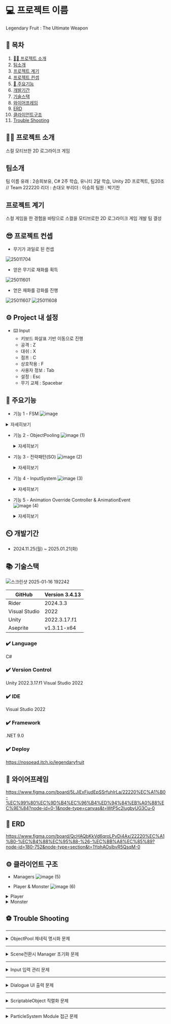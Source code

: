 
# 💻 프로젝트 이름
Legendary Fruit : The Ultimate Weapon

## 📖 목차
1. [ 👨‍🏫 프로젝트 소개](#프로젝트-소개)
2. [팀소개](#팀소개)
4. [프로젝트 계기](#프로젝트-계기)
5. [프로젝트 컨셉](#프로젝트-컨셉)
6. [ 💜 주요기능](#주요기능)
7. [개발기간](#개발기간)
8. [기술스택](#기술스택)
9. [와이어프레임](#와이어프레임)
10. [ERD](#ERD)
11. [클라이언트구조](#클라이언트-구조)
12. [Trouble Shooting](#trouble-shooting)
    
## 👨‍🏫 프로젝트 소개
스컬 모티브한 2D 로그라이크 게임

## 팀소개
팀 이름 유래 : 2승희보유, C# 2주 학습, 유니티 2달 학습, Unity 2D 프로젝트, 팀20조 // Team 222220
리더 : 손대오
부리더 : 이승희
팀원 : 박기찬

## 프로젝트 계기
스컬 게임을 한 경험을 바탕으로 스컬을 모티브로한 2D 로그라이크 게임 개발 팀 결성

## 😎 프로젝트 컨셉

- 무기가 과일로 된 컨셉
  
![25011704](https://github.com/user-attachments/assets/b2364e30-c8db-4328-bfe9-566f2d537864)


- 얻은 무기로 재화를 획득
  
![25011601](https://github.com/user-attachments/assets/ceace5ca-6db3-4e97-ba3a-ceb4299ac1b5)


- 얻은 재화를 강화를 진행

![25011607](https://github.com/user-attachments/assets/74da1fb0-0611-478c-aab7-ef2fe05a6a91)
![25011608](https://github.com/user-attachments/assets/10122835-650e-44f5-aeef-e0aae33528c3)

## ⚙️ Project 내 설정
- ⌨️ Input
    - 키보드 화살표 기반 이동으로 진행
    - 공격 : Z
    -  대쉬 : X
    -  점프 : C
    -  상호작용 : F
    -  사용자 정보 : Tab
    -  설정 : Esc
    -  무기 교체 : Spacebar

## 💜 주요기능

- 기능 1 - FSM
    ![image](https://github.com/user-attachments/assets/631bd0c3-935f-42cf-b942-fed3172a76f4)

<details>
      <summary>자세히보기</summary>
- 사용이유<br>
    플레이어나 몬스터의 상태 전환과 동작을 체계적으로 관리하고 효율적으로 제어하기 위해 사용.<br>  
- 구현방법<br>
    1. Unity 기반의 몬스터 상태 머신(State Machine) 구현으로, 몬스터의 상태(Idle, Patrolling, Attack)를 관리하며 상태 전환과 실행 로직을 포함.<br>
    2. `MonsterController`와 연동하여 상태별 행동 업데이트 및 실행, Unity의 `UnityAction`을 활용한 상태 통계 업데이트 기능 제공.
</details>

           
- 기능 2 - ObjectPooling
    ![image (1)](https://github.com/user-attachments/assets/bee96c90-ad29-412c-ab2d-901c03897cee)
  
    <details>
      <summary>자세히보기</summary>
    - 사용이유<br>
    반복되서 사용되는 오브젝트를 생성파괴하지 않고 재사용하기 위해 사용.<br>
    - 구현방법<br>
    1. PoolManager는 Unity에서 제공하는 UnityEngine.Pool을 사용하여 다양한 타입의 풀링객체를 생성, 관리, 초기화하는 기능을 제공.<br>
    2. 풀링 시스템은 GenericPooledObject를 사용해 특정 풀 타입에 대해 오브젝트를 생성, 활성화/비화성화, 제거하며, 필요한 경우 모든 풀을 초기화 하는 기능 제공.
   </details>


- 기능 3 - 전략패턴(SO)
    ![image (2)](https://github.com/user-attachments/assets/d4953358-2233-40d2-a287-6b05e151fce5)
  
    <details>
      <summary>자세히보기</summary>
    - 사용이유<br>
    몬스터의 공격 패턴과 애니메이션을 동저긍로 변경하여 다양한 몬스터 동작을 효율적으로 관리하기 위해 사용.<br>
    - 구현방법<br>
    1. MonsterSO에 RegularPatternData, PatternData를 통해 몬스터의 스탯, 공격 패턴, 애니메이션 데이터를 ScriptObejct로 관리.<br>
    2. 런타임에 SO를 주입하거나 교체하여 몬스터의 공작과 애니메이션을 동적으로 설정.
   </details>

- 기능 4 - InputSystem
    ![image (3)](https://github.com/user-attachments/assets/22fdc868-c9e9-45ba-81bf-5db23895e462)

    <details>
      <summary>자세히보기</summary>
    - 사용이유<br>
    몬스터의 공격 패턴과 애니메이션을 동저긍로 변경하여 다양한 몬스터 동작을 효율적으로 관리하기 위해 사용.<br>
    - 구현방법<br>
    1. MonsterSO에 RegularPatternData, PatternData를 통해 몬스터의 스탯, 공격 패턴, 애니메이션 데이터를 ScriptObejct로 관리.<br>
    2. 런타임에 SO를 주입하거나 교체하여 몬스터의 공작과 애니메이션을 동적으로 설정.
   </details>
  
- 기능 5 - Animation Override Controller & AnimationEvent  
    ![image (4)](https://github.com/user-attachments/assets/fa0b6a57-ce1c-4a59-8a61-0bf4afca24db)

    <details>
      <summary>자세히보기</summary>
    - 사용이유<br>
    AnimationOverrideController<br>
    - 동일한 AnimationController를 여러 몬스터에게 적용시켜 메모리 사용량을 줄이고, 애니메이션 관리 효율성을 높이기 위해서 사용<br>
    
    AnimationEvent<br>
    - 애니메이션과 게임 로직을 간단하고 직관적으로 연결하기 위해 사용<br>
    - 구현방법<br>
    1. 기존 Controller의 State에 대응해 각자의 클립을 주입<br>
       
    ![스크린샷 2025-01-19 142113](https://github.com/user-attachments/assets/42f04ba9-fce0-4167-8867-11c2f0d9f859)

    트렌지션은 유지된채 객체 생성.<br>


    2. AnimationClip에 클립에 맞는 메서드를 이벤트 설정<br>
       
    ![스크린샷 2025-01-19 143414](https://github.com/user-attachments/assets/c60e5414-7f59-4b0f-8f5e-6ecdd6b91178)

    설정한 메서드에 맞는 행동 구현 
   </details>
  

## ⏲️ 개발기간
- 2024.11.25(월) ~ 2025.01.21(화)

## 📚️ 기술스택
![스크린샷 2025-01-16 192242](https://github.com/user-attachments/assets/48a8d90c-3715-49f9-9def-ada645f6565e)

| GitHub | Version 3.4.13 |
| --- | --- |
| Rider | 2024.3.3 |
| Visual Studio | 2022 |
| Unity  | 2022.3.17.f1 |
| Aseprite  | v1.3.11-x64 |

### ✔️ Language
C#

### ✔️ Version Control
Unity 2022.3.17.f1
Visual Studio 2022

### ✔️ IDE
Visual Studio 2022

### ✔️ Framework
.NET 9.0

### ✔️ Deploy 
https://nosoead.itch.io/legendaryfruit

## 📑 와이어프레임
https://www.figma.com/board/5LJiExFjudEpSSrfuhIrLa/22220%EC%A1%B0-%EC%99%80%EC%9D%B4%EC%96%B4%ED%94%84%EB%A0%88%EC%9E%84?node-id=0-1&node-type=canvas&t=WtP5c2lugbyUG3Cu-0

## 💾 ERD
https://www.figma.com/board/QcHAQbKkVd6qroLPvDi4Ax/22220%EC%A1%B0-%EC%B4%88%EC%95%88-%26-%EC%BB%A8%EC%85%89?node-id=180-752&node-type=section&t=1YphAOslbvR5QsqM-0

## ⚙️ 클라이언트 구조
- Managers
![image (5)](https://github.com/user-attachments/assets/9edbf890-f64d-4285-ab09-d3f3f7c83545)

- Player & Monster
![image (6)](https://github.com/user-attachments/assets/4825fbcf-9a53-4a16-8f9f-2d6fffacdffe)

<details>
    <summary>Player</summary>

![image (9)](https://github.com/user-attachments/assets/48c1276e-e699-4be8-a908-ac1ed6447ce7)

</details>
<details>
    <summary>Monster</summary>

![image (8)](https://github.com/user-attachments/assets/3059a179-0a5e-4ac5-a775-0c3b0270c0bf)

</details>
      

## ⚽ Trouble Shooting
---
<details>
    <summary>ObjectPool 제네릭 명시화 문제</summary>
- 문제제기
    
 제네릭으로 생성된 ObjectPool 객체들이 명시화가 되지않아 전역적으로 같은 함수가 호출 되지 않는 문제로 게임을 다시 시도할 때 ObjectPool이 초기화가 되지 않는 문제 발생.
    
- 해결방법
    
    ```csharp
    private Dictionary<PoolType, Action> resetDictionary = new Dictionary<PoolType, Action>();
        
    //딕셔너리 추가하는 곳
    public GenericPooledObject(PoolType poolType, T prefab, bool collectionCheck, int defaultCapacity, int maxSize)
    {
        if (PoolManager.Instance.poolDictionary.ContainsKey(poolType))
        {
            return;
        }
        this.gameObjectPrefab = prefab;
        objectPoolT = new ObjectPool<T>(CreateObject, OnGetObject, OnReleaseObject, OnDestroyObject, collectionCheck, defaultCapacity, maxSize);
        if (!PoolManager.Instance.poolDictionary.ContainsKey(poolType))
        {
            PoolManager.Instance.poolDictionary.Add(poolType, objectPoolT);
            PoolManager.Instance.resetDictionary.Add(poolType, objectPoolT.Clear);
        }
    }
        
    // 사용하는 곳
     public void ResetAllObjectPool()
     {
         foreach (var pool in resetDictionary.Values)
         {
             pool();
         }
     }
    ```
    
  함수를 딕셔너리로 담아서 `UnityEngine.Pool`에서 `IObjectPool`인터페이스에서 제공하는 `Clear()`Clear()함수를 `SomeIObjectPool.Clear` 라는 함수 형태로 호출.
    
- 결과
    
    새로운 스테이지를 실행할 때, `ResetAllObjectPool`을 호출하는 것으로 ObjectPool 초기화 전역 접근이 되어 명시화가 되지 않던 문제 해결.
    
    각각의 pooling된 객체의 함수 접근에 유연성이 더 좋아짐.
</details>

---
<details>
    <summary>Scene전환시 Manager 초기화 문제</summary>
    - 문제제기
    
Awake와 Start문의 호출 순서가 일정하지 않아 Scene전환시 Manager의 초기화가 정상적으로 이뤄지지 않는 문제 발생
    
- 해결방법
    
    ```csharp
    public class SceneManagerExtension : Singleton<SceneManagerExtension>
    {
        public void LoadScene(SceneType sceneType)
        {
            ResetWork();
            SceneManager.LoadScene(sceneType.ToString());
            SceneManager.sceneLoaded += HandleSceneLoaded;
            
            void HandleSceneLoaded(Scene scene, LoadSceneMode mode)
            {
                if (scene.name == sceneType.ToString())
                {
                    scenes[(int)sceneType].Init();
                    SceneManager.sceneLoaded -= HandleSceneLoaded;
                }
            }
        }
    }
    ```

  `SceneManagerExtension` 을 만들어 `LoadScene` 에 `HandleSceneLoaded` 를 구독해서 각 씬에서 필요한 초기화를 할 수 있도록 SceneManager를 확장.
    
- 결과
    
    ```csharp
    public class OneCycleScene : BaseScene
    {
        public override void Init()
        {
            ItemManager.Instance.Init();
            StageManager.Instance.Init();
            UIManager.Instance.ForeInit();
            GameManager.Instance.Init();
            UIManager.Instance.PostInit();
            GameManager.Instance.GameStart();
            PlayerInfoManager.Instance.SetCurrency();
        }
    }
    ```
    
   씬전환시 각 싱글톤에서 필요한 초기화 순서를 정하는 것으로 초기화 오류 문제 해결.
    
   한 매니저에서 전후로 초기화 순서를 나눌 수 있어 Manager초기화의 유연성 확장.
</details>

---
<details>
    <summary>Input 입력 관리 문제</summary>
    - 문제제기<br>
     **입력 충돌 문제:**<br>
         플레이어 조작 중 UI 입력이 동시에 활성화되어 원치 않는 동작 발생.<br>
     **비활성화된 입력 이벤트 호출:**<br>
         특정 상태에서 비활성화된 입력이 여전히 호출되는 현상.
    
- 해결방법
    
    ```csharp
     public class GatherInputManager : Singleton<GatherInputManager>
     {
        protected override void Awake()
        {
            base.Awake();
            input = new PlayerInput();
     
        }
        
        public void SetInput()
        {
            input.Player.Enable();
            input.UI.Disable();
        }
    }    
    ```
    
    상태 기반 입력 제어:
    
    `GatherInputManager`의 플래그(`isPlay`, `isTab` 등)를 사용해 현재 활성화된 입력 상태를 명확히 구분.
    
    상황에 따라 `input.Player.Enable()` 또는 `input.UI.Disable()`을 명확히 호출.
    
- 결과
    
    입력 충돌이 해결되어 플레이어 조작과 UI 상호작용이 독립적으로 작동.
    
    비활성화된 입력 이벤트 호출 문제 제거로 안정적인 입력 처리 가능.
</details>

---
<details>
    <summary>Dialogue UI 출력 문제</summary>
    - 문제제기<br>
    게임 내에서 CSV 파일을 통해 NPC와 대화 데이터를 불러오고, 이를 UI에 맞게 출력하는 시스템에서 대화 UI가 제대로 표시되지 않는 경우<br>
    
- 해결방법
    
    ```csharp
    IEnumerator LoadCSV(string fileName)
    {
        string filePath = Path.Combine(Application.streamingAssetsPath, fileName);
        string result;
        if (filePath.Contains("://") || filePath.Contains(":///"))
        {
            UnityWebRequest www = new UnityWebRequest(filePath);
            www.downloadHandler = new DownloadHandlerBuffer();
            yield return www.SendWebRequest();
            result = www.downloadHandler.text;
        }
        else
        {
            result = File.ReadAllText(filePath);
        }
    
        StringReader reader = new StringReader(result);
        List<Dictionary<string, string>> data = new List<Dictionary<string, string>>();
        string[] headers = reader.ReadLine().Split(',');
    
        while (reader.Peek() != -1)
        {
            string line = reader.ReadLine();
            if (line == null) break;
            string[] fields = line.Split(',');
            Dictionary<string, string> entry = new Dictionary<string, string>();
            for (int i = 0; i < headers.Length; i++)
            {
                entry[headers[i]] = fields[i];
            }
            data.Add(entry);
        }
    
        switch (fileName)
        {
            case "Npc.csv":
                SetNpcTable(data);
                break;
            case "Dialogue.csv":
                SetDialogueTable(data);
                break;
            case "DialogueList.csv":
                SetDialogueListTable(data);
                break;
        }
    
        loadData++;
    }
    ```
    
    `LoadCSV` 메서드를 하나의 통합된 방식으로 개선하고, 각 CSV 파일 처리 로직을 공통화하여 중복을 제거
    
- 결과
    
    CSV 파일 로딩, 데이터 매핑, UI 리소스 로딩 및 UI 업데이트 로직을 점검하여 대화 시스템이 정상적으로 동작하도록 구현.
</details>

---
<details>
    <summary>ScriptableObject 직렬화 문제</summary>
    - 문제제기
    
![스크린샷 2025-01-19 134852.png](https://prod-files-secure.s3.us-west-2.amazonaws.com/83c75a39-3aba-4ba4-a792-7aefe4b07895/df5d4818-1c49-4beb-8da5-f9148dfd03dd/%EC%8A%A4%ED%81%AC%EB%A6%B0%EC%83%B7_2025-01-19_134852.png)
    
![스크린샷 2025-01-19 135855.png](https://prod-files-secure.s3.us-west-2.amazonaws.com/83c75a39-3aba-4ba4-a792-7aefe4b07895/54d54b8c-a2d2-41a6-b9ce-208d0d1a44a5/%EC%8A%A4%ED%81%AC%EB%A6%B0%EC%83%B7_2025-01-19_135855.png)
    
Unity 2022.3.17f1 버전에서 ScriptableObject에 ParticleSystem.MinMaxCurve를 
직렬화하지 못하는 문제 발생
    
- 해결방법
    
    데이터를 `List<EffectData>`로 감싸는 방식으로 직렬화 가능하게 만들었다. 이를 통해 Unity Inspector와의 호환성을 유지하면서 데이터를 처리할 수 있게 되었다.
    
    ![스크린샷 2025-01-19 135936.png](https://prod-files-secure.s3.us-west-2.amazonaws.com/83c75a39-3aba-4ba4-a792-7aefe4b07895/57d83634-8497-48e3-adfe-560292ace2b3/%EC%8A%A4%ED%81%AC%EB%A6%B0%EC%83%B7_2025-01-19_135936.png)
    
    `List<EffectData>`  캡술화를 통해 직렬화를 가능하게 하였음.
    
- 결과
    
    Unity Inspector와의 호환성을 유지하면서 데이터를 처리할 수 있게 됨
</details>

---
<details>
    <summary>ParticleSystem Module 접근 문제 </summary>
    - 문제제기
    
 ScriptableObejct에서 ParticleModule는 접근이 안되기에 다양한 파티클의 모듈에 접근이 어려운 문제 발생
    
- 해결방법
    
    ParticleHelper 을 통해 파티클의 모듈에 접근을 용이하게 만듬
    
    ![image.png](https://prod-files-secure.s3.us-west-2.amazonaws.com/83c75a39-3aba-4ba4-a792-7aefe4b07895/efbd0db5-8b71-4844-9d54-bf1c52ecb635/image.png)
    
- 결과
    
    ParticleSystem의 설정메서드를 Helper클래스에 집중시켜 함수 재사용성이 높아짐.
    Helper클래스에 집중되어있어 유지보수성 높아짐.
    
    모듈화(Modularity) 를 통해 특정모듈에 접근하는 작업이 분리되어있어 독립적으로 수정하거나 확장 가능
</details>
